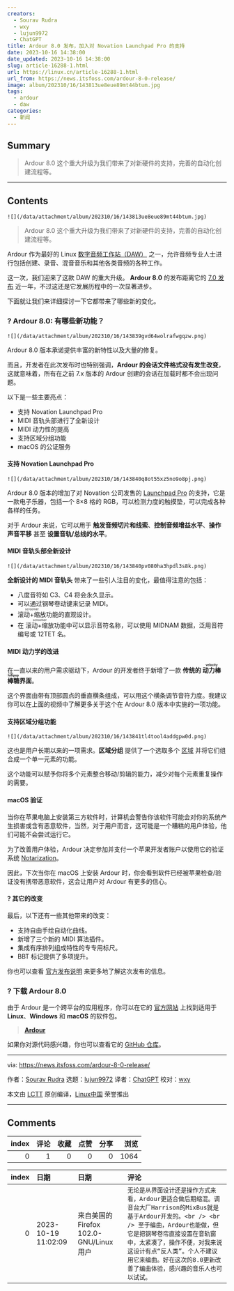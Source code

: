 ```yaml
---
creators:
  - Sourav Rudra
  - wxy
  - lujun9972
  - ChatGPT
title: Ardour 8.0 发布，加入对 Novation Launchpad Pro 的支持
date: 2023-10-16 14:38:00
date_updated: 2023-10-16 14:38:00
slug: article-16288-1.html
url: https://linux.cn/article-16288-1.html
url_from: https://news.itsfoss.com/ardour-8-0-release/
image: album/202310/16/143813ue8eue89mt44btum.jpg
tags:
  - ardour
  - daw
categories:
  - 新闻
---
```


## Summary

> Ardour 8.0 这个重大升级为我们带来了对新硬件的支持，完善的自动化创建流程等。

***

<!-- more -->

## Contents

`![](/data/attachment/album/202310/16/143813ue8eue89mt44btum.jpg)`

> 
> Ardour 8.0 这个重大升级为我们带来了对新硬件的支持，完善的自动化创建流程等。
> 
> 
> 

Ardour 作为最好的 Linux [数字音频工作站（DAW）](https://itsfoss.com/best-daw-linux/) 之一，允许音频专业人士进行包括创建、录音、混音音乐和其他各类音频的各种工作。

这一次，我们迎来了这款 DAW 的重大升级。 **Ardour 8.0** 的发布距离它的 [7.0 发布](https://news.itsfoss.com/ardour-7-0-release/) 近一年，不过这还是它发展历程中的一次显著进步。

下面就让我们来详细探讨一下它都带来了哪些新的变化。

### ? Ardour 8.0: 有哪些新功能？

`![](/data/attachment/album/202310/16/143839gvd64wolrafwgqzw.png)`

Ardour 8.0 版本承诺提供丰富的新特性以及大量的修复。

而且，开发者在此次发布时也特别强调，**Ardour 的会话文件格式没有发生改变**，这就意味着，所有在之前 7.x 版本的 Ardour 创建的会话在加载时都不会出现问题。

以下是一些主要亮点：

* 支持 Novation Launchpad Pro
* MIDI 音轨头部进行了全新设计
* MIDI 动力性的提高
* 支持区域分组功能
* macOS 的公证服务

#### 支持 Novation Launchpad Pro

`![](/data/attachment/album/202310/16/143840q8ot55xz5no9o8pj.png)`

Ardour 8.0 版本的增加了对 Novation 公司发售的 [Launchpad Pro](https://novationmusic.com/products/launchpad-pro) 的支持，它是一款电子乐器，包括一个 8×8 格的 RGB，可以检测力度的触摸垫，可以完成各种各样的任务。

对于 Ardour 来说，它可以用于 **触发音频切片和线索**、**控制音频增益水平**、**操作声音平移** 甚至 **设置音轨/总线的水平**。

#### MIDI 音轨头部全新设计

`![](/data/attachment/album/202310/16/143840pv080ha3hpdl3s8k.png)`

**全新设计的 MIDI 音轨头** 带来了一些引人注目的变化，最值得注意的包括：

* 八度音符如 C3、C4 将会永久显示。
* 可以通过钢琴卷动键来记录 MIDI。
* <ruby> 滚动+缩放 <rt>  scroomer </rt></ruby> 功能的直观设计。
* 在 <ruby> 滚动+缩放 <rt>  scroomer </rt></ruby> 功能中可以显示音符名称，可以使用 MIDNAM 数据，泛用音符编号或 12TET 名。

#### MIDI 动力学的改进

在一直以来的用户需求驱动下，Ardour 的开发者终于新增了一款 **传统的 <ruby> 动力棒棒糖 <rt>  velocity lollipop </rt></ruby>界面**。

这个界面由带有顶部圆点的垂直横条组成，可以用这个横条调节音符力度。我建议你可以在上面的视频中了解更多关于这个在 Ardour 8.0 版本中实施的一项功能。

#### 支持区域分组功能

`![](/data/attachment/album/202310/16/143841tl4tool4addgpw0d.png)`

这也是用户长期以来的一项需求。**区域分组** 提供了一个选取多个 [区域](https://manual.ardour.org/working-with-regions/) 并将它们组合成一个单一元素的功能。

这个功能可以赋予你将多个元素整合移动/剪辑的能力，减少对每个元素重复操作的需要。

#### macOS 验证

当你在苹果电脑上安装第三方软件时，计算机会警告你该软件可能会对你的系统产生损害或含有恶意软件，当然，对于用户而言，这可能是一个糟糕的用户体验，他们可能不会尝试运行它。

为了改善用户体验，Ardour 决定参加并支付一个苹果开发者账户以使用它的验证系统 [Notarization](https://developer.apple.com/documentation/security/notarizing_macos_software_before_distribution)。

因此，下次当你在 macOS 上安装 Ardour 时，你会看到软件已经被苹果检查/验证没有携带恶意软件，这会让用户对 Ardour 有更多的信心。

#### ?️ 其它的改变

最后，以下还有一些其他带来的改变：

* 支持自由手绘自动化曲线。
* 新增了三个新的 MIDI 算法插件。
* 集成有序排列组成特性的专专用标尺。
* BBT 标记提供了多项提升。

你也可以查看 [官方发布说明](https://ardour.org/whatsnew.html) 来更多地了解这次发布的信息。

### ? 下载 Ardour 8.0

由于 Ardour 是一个跨平台的应用程序，你可以在它的 [官方网站](https://community.ardour.org/download) 上找到适用于 **Linux**、**Windows** 和 **macOS** 的软件包。

> 
> **[Ardour](https://community.ardour.org/download)**
> 
> 
> 

如果你对源代码感兴趣，你也可以查看它的 [GitHub 仓库](https://github.com/Ardour/ardour)。

---

via: <https://news.itsfoss.com/ardour-8-0-release/>

作者：[Sourav Rudra](https://news.itsfoss.com/author/sourav/) 选题：[lujun9972](https://github.com/lujun9972) 译者：[ChatGPT](https://linux.cn/lctt/ChatGPT) 校对：[wxy](https://github.com/wxy)

本文由 [LCTT](https://github.com/LCTT/TranslateProject) 原创编译，[Linux中国](https://linux.cn/) 荣誉推出

***

## Comments


|   index |   评论 |   收藏 |   点赞 |   分享 |   浏览 |
|--------:|-------:|-------:|-------:|-------:|-------:|
|       0 |      1 |      0 |      0 |      0 |   1064 |

|   index | 日期                | 日期                                    | 评论                                                                                                                                                                                                                                                                                                                    |
|--------:|:--------------------|:----------------------------------------|:------------------------------------------------------------------------------------------------------------------------------------------------------------------------------------------------------------------------------------------------------------------------------------------------------------------------|
|       0 | 2023-10-19 11:02:09 | 来自美国的 Firefox 102.0-GNU/Linux 用户 | `无论是从界面设计还是操作方式来看，Ardour更适合做后期缩混。调音台大厂Harrison的MixBus就是基于Ardour开发的。<br /> <br /> 至于编曲，Ardour也能做，但它是把钢琴卷帘直接设置在音轨窗中，太紧凑了，操作不便，对我来说这设计有点“反人类”。个人不建议用它来编曲。好在这次的8.0更新改善了编曲体验，感兴趣的音乐人也可以试试。` |
